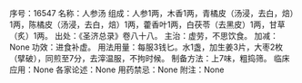 序号：16547
名称：人参汤
组成：人参1两，木香1两，青橘皮（汤浸，去白，焙）1两，陈橘皮（汤浸，去白，焙）1两，藿香叶1两，白茯苓（去黑皮）1两，甘草（炙）1两。
出处：《圣济总录》卷八十八。
主治：虚劳，不思饮食。
加减：None
功效：进食补虚。
用法用量：每服3钱匕。水1盏，加生姜3片，大枣2枚（擘破），同煎至7分，去滓温服，不拘时候。
制备方法：上7味，粗捣筛。
临床应用：None
各家论述：None
用药禁忌：None
附注：None
